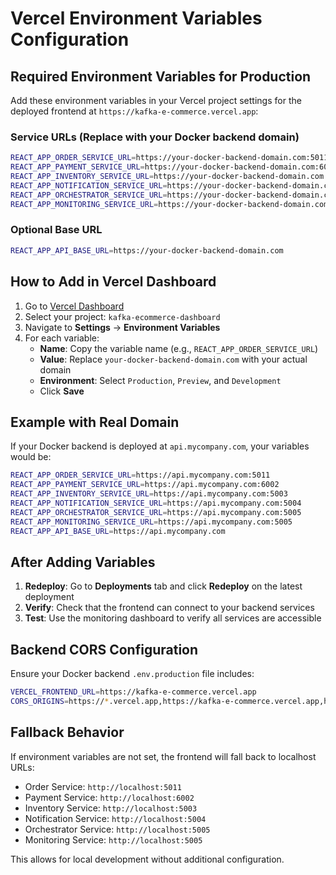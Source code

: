 # Vercel Environment Variables Configuration

## Required Environment Variables for Production

Add these environment variables in your Vercel project settings for the deployed frontend at `https://kafka-e-commerce.vercel.app`:

### Service URLs (Replace with your Docker backend domain)

```bash
REACT_APP_ORDER_SERVICE_URL=https://your-docker-backend-domain.com:5011
REACT_APP_PAYMENT_SERVICE_URL=https://your-docker-backend-domain.com:6002
REACT_APP_INVENTORY_SERVICE_URL=https://your-docker-backend-domain.com:5003
REACT_APP_NOTIFICATION_SERVICE_URL=https://your-docker-backend-domain.com:5004
REACT_APP_ORCHESTRATOR_SERVICE_URL=https://your-docker-backend-domain.com:5005
REACT_APP_MONITORING_SERVICE_URL=https://your-docker-backend-domain.com:5005
```

### Optional Base URL

```bash
REACT_APP_API_BASE_URL=https://your-docker-backend-domain.com
```

## How to Add in Vercel Dashboard

1. Go to [Vercel Dashboard](https://vercel.com/dashboard)
2. Select your project: `kafka-ecommerce-dashboard`
3. Navigate to **Settings** → **Environment Variables**
4. For each variable:
   - **Name**: Copy the variable name (e.g., `REACT_APP_ORDER_SERVICE_URL`)
   - **Value**: Replace `your-docker-backend-domain.com` with your actual domain
   - **Environment**: Select `Production`, `Preview`, and `Development`
   - Click **Save**

## Example with Real Domain

If your Docker backend is deployed at `api.mycompany.com`, your variables would be:

```bash
REACT_APP_ORDER_SERVICE_URL=https://api.mycompany.com:5011
REACT_APP_PAYMENT_SERVICE_URL=https://api.mycompany.com:6002
REACT_APP_INVENTORY_SERVICE_URL=https://api.mycompany.com:5003
REACT_APP_NOTIFICATION_SERVICE_URL=https://api.mycompany.com:5004
REACT_APP_ORCHESTRATOR_SERVICE_URL=https://api.mycompany.com:5005
REACT_APP_MONITORING_SERVICE_URL=https://api.mycompany.com:5005
REACT_APP_API_BASE_URL=https://api.mycompany.com
```

## After Adding Variables

1. **Redeploy**: Go to **Deployments** tab and click **Redeploy** on the latest deployment
2. **Verify**: Check that the frontend can connect to your backend services
3. **Test**: Use the monitoring dashboard to verify all services are accessible

## Backend CORS Configuration

Ensure your Docker backend `.env.production` file includes:

```bash
VERCEL_FRONTEND_URL=https://kafka-e-commerce.vercel.app
CORS_ORIGINS=https://*.vercel.app,https://kafka-e-commerce.vercel.app,http://localhost:3000
```

## Fallback Behavior

If environment variables are not set, the frontend will fall back to localhost URLs:
- Order Service: `http://localhost:5011`
- Payment Service: `http://localhost:6002`
- Inventory Service: `http://localhost:5003`
- Notification Service: `http://localhost:5004`
- Orchestrator Service: `http://localhost:5005`
- Monitoring Service: `http://localhost:5005`

This allows for local development without additional configuration.
